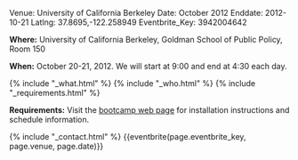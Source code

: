 Venue: University of California Berkeley
Date: October 2012
Enddate: 2012-10-21
Latlng: 37.8695,-122.258949
Eventbrite_Key: 3942004642

<p><strong>Where:</strong> University of California Berkeley, Goldman School of Public Policy, Room 150</p>
<p><strong>When:</strong> October 20-21, 2012. We will start at 9:00 and end at 4:30 each day.</p>
{% include "_what.html" %}
{% include "_who.html" %}
{% include "_requirements.html" %}
<p><strong>Requirements:</strong> Visit the <a href="http://swcarpentry.github.com/2012-10-ucb/">bootcamp web page</a> for installation instructions and schedule information.</p>
{% include "_contact.html" %}
{{eventbrite(page.eventbrite_key, page.venue, page.date)}}
